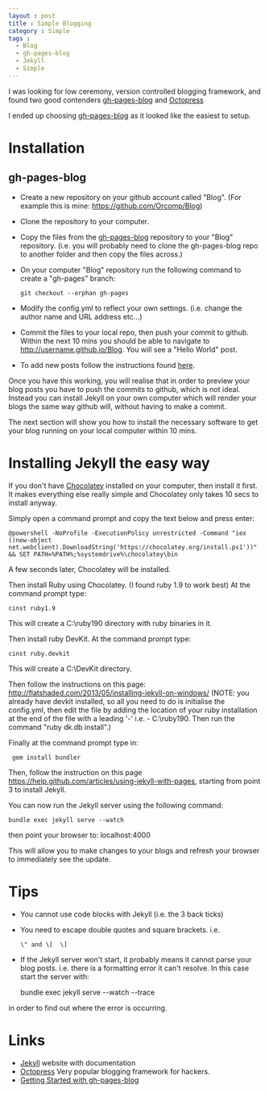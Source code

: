 ```yaml
---
layout : post
title : Simple Blogging
category : Simple
tags :
  - Blog
  - gh-pages-blog
  - Jekyll
  - Simple
---
```


I was looking for low ceremony, version controlled blogging framework, and found two good contenders [gh-pages-blog](https://github.com/thedereck/gh-pages-blog/) and [Octopress](http://octopress.org/)

I ended up choosing [gh-pages-blog](https://github.com/thedereck/gh-pages-blog/) as it looked like the easiest to setup.

# Installation

## gh-pages-blog

- Create a new repository on your github account called \"Blog\". (For example this is mine: https://github.com/Orcomp/Blog)
- Clone the repository to your computer.
- Copy the files from the [gh-pages-blog](https://github.com/thedereck/gh-pages-blog/) repository to your "Blog" repository. (i.e. you will probably need to clone the gh-pages-blog repo to another folder and then copy the files across.)
- On your computer "Blog" repository run the following command to create a \"gh-pages\" branch:


      git checkout --orphan gh-pages


- Modify the config.yml to reflect your own settings. (i.e. change the author name and URL address etc...)
- Commit the files to your local repo, then push your commit to github. Within the next 10 mins you should be able to navigate to http://username.github.io/Blog. You will see a "Hello World" post.
- To add new posts follow the instructions found [here](http://thedereck.github.io/gh-pages-blog/user-manual/getting-started.html).

Once you have this working, you will realise that in order to preview your blog posts you have to push the commits to github, which is not ideal. Instead you can install Jekyll on your own computer which will render your blogs the same way github will, without having to make a commit.

The next section will show you how to install the necessary software to get your blog running on your local computer within 10 mins.

# Installing Jekyll the easy way

If you don't have [Chocolatey](http://chocolatey.org/) installed on your computer, then install it first. It makes everything else really simple and Chocolatey only takes 10 secs to install anyway.

Simply open a command prompt and copy the text below and press enter:

    @powershell -NoProfile -ExecutionPolicy unrestricted -Command "iex ((new-object net.webclient).DownloadString('https://chocolatey.org/install.ps1'))" && SET PATH=%PATH%;%systemdrive%\chocolatey\bin

A few seconds later, Chocolatey will be installed.

Then install Ruby using Chocolatey. (I found ruby 1.9 to work best)
At the command prompt type:

	cinst ruby1.9

This will create a C:\ruby190 directory with ruby binaries in it.

Then install ruby DevKit.
At the command prompt type:

	cinst ruby.devkit

This will create a C:\DevKit directory.

Then follow the instructions on this page: http://flatshaded.com/2013/05/installing-jekyll-on-windows/ (NOTE: you already have devkit installed, so all you need to do is initialise the config.yml, then edit the file by adding the location of your ruby installation at the end of the file with a leading '-' i.e. - C:\ruby190. Then run the command \"ruby dk.db install\".)

Finally at the command prompt type in:

     gem install bundler

Then, follow the instruction on this page https://help.github.com/articles/using-jekyll-with-pages, starting from point 3 to install Jekyll.

You can now run the Jekyll server using the following command:

    bundle exec jekyll serve --watch

then point your browser to: localhost:4000

This will allow you to make changes to your blogs and refresh your browser to immediately see the update.


# Tips

- You cannot use code blocks with Jekyll (i.e. the 3 back ticks)
- You need to escape double quotes and square brackets. i.e. 

      \" and \[  \]

- If the Jekyll server won't start, it probably means it cannot parse your blog posts. i.e. there is a formatting error it can't resolve. In this case start the server with:

	bundle exec jekyll serve --watch --trace

in order to find out where the error is occurring.

# Links

- [Jekyll](http://jekyllrb.com/) website with documentation
- [Octopress](http://octopress.org/) Very popular blogging framework for hackers.
- [Getting Started with gh-pages-blog](http://thedereck.github.io/gh-pages-blog/user-manual/getting-started.html)